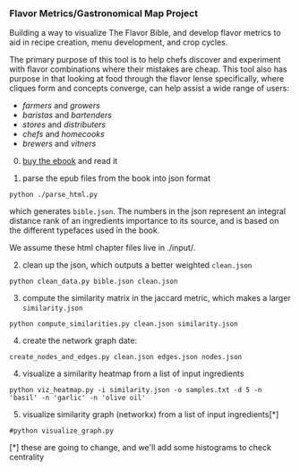 ### Flavor Metrics/Gastronomical Map Project

Building a way to visualize The Flavor Bible, and develop flavor metrics to aid in recipe creation, menu development, and crop cycles.  

The primary purpose of this tool is to help chefs discover and experiment with 
flavor combinations where their mistakes are cheap.  This tool also has purpose 
in that looking at food through the flavor lense specifically, where cliques form 
and concepts converge, can help assist a wide range of users:
* *farmers* and *growers*
* *baristas* and *bartenders*
* *stores* and *distributers*
* *chefs* and *homecooks*
* *brewers* and *vitners*

0. [buy the ebook](https://karenandandrew.com/books/the-flavor-bible/) and read it

1. parse the epub files from the book into json format
```
python ./parse_html.py
```
which generates `bible.json`.  The numbers in the json represent 
an integral distance rank of an ingredients importance to its 
source, and is based on the different typefaces used in the book.

We assume these html chapter files live in ./input/.

2. clean up the json, which outputs a better weighted `clean.json`
```
python clean_data.py bible.json clean.json
```

3. compute the similarity matrix in the jaccard metric, which makes 
   a larger `similarity.json` 
```
python compute_similarities.py clean.json similarity.json
```

4. create the network graph date:
```
create_nodes_and_edges.py clean.json edges.json nodes.json
```

4. visualize a similarity heatmap from a list of input ingredients
```
python viz_heatmap.py -i similarity.json -o samples.txt -d 5 -n 'basil' -n 'garlic' -n 'olive oil'
```

5. visualize similarity graph (networkx) from a list of input 
ingredients[*]
```
#python visualize_graph.py
```

[*] these are going to change, and we'll add some histograms to check
centrality
